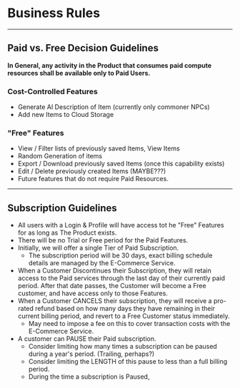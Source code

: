 # Business Rules

---
## Paid vs. Free Decision Guidelines
**In General, any activity in the Product that consumes paid compute resources shall be available only to Paid Users.**

### Cost-Controlled Features
* Generate AI Description of Item (currently only commoner NPCs)
* Add new Items to Cloud Storage

### "Free" Features
* View / Filter lists of previously saved Items, View Items
* Random Generation of items
* Export / Download previously saved Items  (once this capability exists)
* Edit / Delete previously created Items (MAYBE???)
* Future features that do not require Paid Resources.


---
## Subscription Guidelines

* All users with a Login & Profile will have access tot he "Free" Features for as long as The Product exists.
* There will be no Trial or Free period for the Paid Features.
* Initially, we will offer a single Tier of Paid Subscription.
  * The subscription period will be 30 days, exact billing schedule details are managed by the E-Commerce Service.
* When a Customer Discontinues their Subscription, they will retain access to the Paid services through the last day of their currently paid period.  After that date passes, the Customer will become a Free customer, and have access only to those Features.
* When a Customer CANCELS their subscription, they will receive a pro-rated refund based on how many days they have remaining in their current billing period, and revert to a Free Customer status immediately.
  * May need to impose a fee on this to cover transaction costs with the E-Commerce Service.
* A customer can PAUSE their Paid subscription.
  * Consider limiting how many times a subscription can be paused during a year's period.  (Trailing, perhaps?)
  * Consider limiting the LENGTH of this pause to less than a full billing period.
  * During the time a subscription is Paused, 
